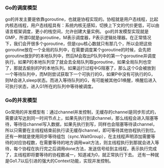 ### Go的调度模型
   go的并发主要是依靠goroutine，也就是协程实现的。协程就是用户态线程，比起内核态线程，用户态线程具有：系统内核无感知，切换上下文的代价更低，可以由语言框架调度，更小的栈空间，允许创建大量实例。
   go的并发模型实现就是GMP，所谓G就是goroutine，M表示调度器，P表示逻辑处理器。在正常情况下，我们会开很多个goroutine，但是cpu核心数就只有那几个，所以会把这些goroutine放在一个全局的队列中，在需要调度某个goroutine的时候，会先把goroutine放到P的本地队列中，然后M会取出P队列中的第一个goroutine并调度执行。如果P的本地队列空了就会去全局队列取goroutine，如果全局队列也空了，那就去偷别的P的本地队列。如果运行过程中G阻塞了，那么这个G会被放到一个等待队列中，而M则尝试获取下一个可执行的G，如果P中没有可执行的G，则M会进入sleep状态。而进入等待队列的G，有可能被其他G1唤醒，唤醒后进入可执行状态，进入G1所在的队列中等待被调度。
   
### Go的并发模型
   Go常用的并发模型有：通过channel并发控制，无缓存的channel是同步形式的，需要读写达到同一时间节点上，如果先执行到读channel，那么线程会进入阻塞等待，等待往channel写入数据，如果先执行到写，同样也会阻塞等待读channel，所以只需要在主线程结束前执行读无缓存channel，即可等待其他协程执行到位。
   还有一种就是使用同步等待组包（sync.WaitGroup），在主线程声明添加需要等待的对应协程数，在需要等待的地方调用wait方法，则主线程执行到那就会进入等待，每个协程在执行完之后调用done方法，发送信号给到主线程，表示执行完成了，主线程即将要等待的协程数减一，知道减为0，就正常执行下去。
   还有一种就是Go1.7以后引进的强大的Context功能，实现并发控制。
